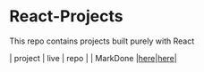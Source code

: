 # React-Projects

This repo contains projects built purely with React

| project | live | repo |
| MarkDone |[here](https://react-todo-zeta-sage.vercel.app/)|[here](https://github.com/VivekAlhat/React-Projects/tree/main/todo-app)|
